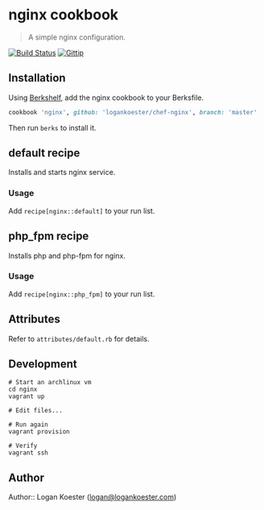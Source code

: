 # nginx cookbook
> A simple nginx configuration.

[![Build Status](http://ci.ldk.io/logankoester/chef-nginx/badge)](http://ci.ldk.io/logankoester/chef-nginx/)
[![Gittip](http://img.shields.io/gittip/logankoester.png)](https://www.gittip.com/logankoester/)

## Installation

Using [Berkshelf](http://berkshelf.com/), add the nginx cookbook to your Berksfile.

```ruby
cookbook 'nginx', github: 'logankoester/chef-nginx', branch: 'master'
```

Then run `berks` to install it.

## default recipe

Installs and starts nginx service.

### Usage

Add `recipe[nginx::default]` to your run list.

## php_fpm recipe

Installs php and php-fpm for nginx.

### Usage

Add `recipe[nginx::php_fpm]` to your run list.

## Attributes

Refer to `attributes/default.rb` for details.

## Development

    # Start an archlinux vm
    cd nginx
    vagrant up 

    # Edit files...

    # Run again
    vagrant provision 

    # Verify
    vagrant ssh

## Author

Author:: Logan Koester (<logan@logankoester.com>)

